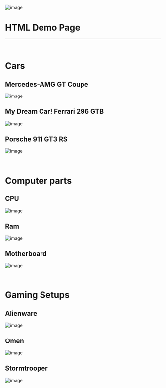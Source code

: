 <p align="center">

![image](https://github.com/Ghajar13/Gencyber2024/assets/85146128/77f8bb52-c844-4e13-85ee-ece3042ddb59)


# HTML Demo Page
</p>
<hr>
<br>
<p>

# Cars
## Mercedes-AMG GT Coupe 
![image](https://github.com/Ghajar13/Gencyber2024/assets/85146128/6552adcf-a617-496a-8c2e-3b2da99e3aeb)

## My Dream Car! Ferrari 296 GTB
![image](https://github.com/Ghajar13/Gencyber2024/assets/85146128/a35d3840-be0a-4e3f-82ff-13fe13702176)

## Porsche 911 GT3 RS
![image](https://github.com/Ghajar13/Gencyber2024/assets/85146128/baedc356-734b-471a-a3b3-19015d498a53)
</p>
<br>
<p>

# Computer parts
## CPU
![image](https://github.com/Ghajar13/Gencyber2024/assets/85146128/d71a2755-1433-4283-94a4-d112dd045020)

## Ram
![image](https://github.com/Ghajar13/Gencyber2024/assets/85146128/83787ec8-cb20-424a-86f8-ec69680b3b92)

## Motherboard
![image](https://github.com/Ghajar13/Gencyber2024/assets/85146128/2ff6068e-f0b1-4772-8ed3-77e9c91ba7d5)

</p>
<br>
<p>

# Gaming Setups
## Alienware 
![image](https://github.com/Ghajar13/Gencyber2024/assets/85146128/bf2a9525-3f2e-48e4-99f7-df736f39d467)

## Omen
![image](https://github.com/Ghajar13/Gencyber2024/assets/85146128/3e0d6294-8018-4ae4-9244-1c3f8ffc6aa3)

## Stormtrooper 
![image](https://github.com/Ghajar13/Gencyber2024/assets/85146128/7643a09f-73fa-4364-b85c-18605be384d3)

</p>
